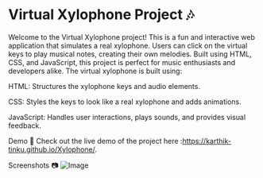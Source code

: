 # Virtual Xylophone Project 🎶

Welcome to the Virtual Xylophone project! This is a fun and interactive web application that simulates a real xylophone. Users can click on the virtual keys to play musical notes, creating their own melodies. Built using HTML, CSS, and JavaScript, this project is perfect for music enthusiasts and developers alike.
The virtual xylophone is built using:

HTML: Structures the xylophone keys and audio elements.

CSS: Styles the keys to look like a real xylophone and adds animations.

JavaScript: Handles user interactions, plays sounds, and provides visual feedback.

Demo 🎥
Check out the live demo of the project here :https://karthik-tinku.github.io/Xylophone/.

Screenshots 📷
![Image](https://github.com/user-attachments/assets/fde1a379-464a-46fc-b20e-8a0f89f62235)
